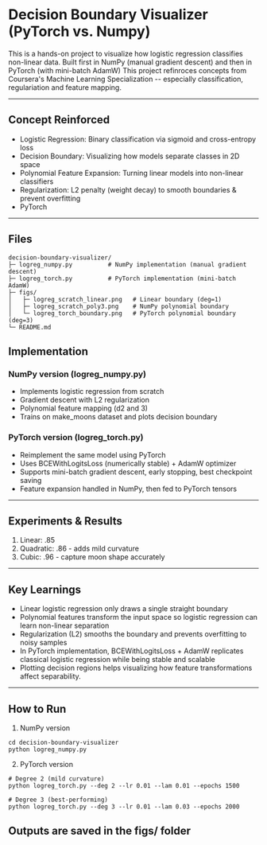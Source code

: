# Decision Boundary Visualizer (PyTorch vs. Numpy)

This is a hands-on project to visualize how logistic regression classifies non-linear data. 
Built first in NumPy (manual gradient descent) and then in PyTorch (with mini-batch AdamW)
This project refinroces concepts from Coursera's Machine Learning Specialization -- especially classification, regulariation and feature mapping.

---

## Concept Reinforced

- Logistic Regression: Binary classification via sigmoid and cross-entropy loss
- Decision Boundary: Visualizing how models separate classes in 2D space
- Polynomial Feature Expansion: Turning linear models into non-linear classifiers
- Regularization: L2 penalty (weight decay) to smooth boundaries & prevent overfitting 
- PyTorch 

---

## Files

``` 
decision-boundary-visualizer/
├─ logreg_numpy.py          # NumPy implementation (manual gradient descent)
├─ logreg_torch.py          # PyTorch implementation (mini-batch AdamW)
├─ figs/
│   ├─ logreg_scratch_linear.png   # Linear boundary (deg=1)
│   ├─ logreg_scratch_poly3.png    # NumPy polynomial boundary
│   └─ logreg_torch_boundary.png   # PyTorch polynomial boundary (deg=3)
└─ README.md
```

## Implementation 

### NumPy version (logreg_numpy.py)
- Implements logistic regression from scratch
- Gradient descent with L2 regularization 
- Polynomial feature mapping (d2 and 3)
- Trains on make_moons dataset and plots decision boundary 

### PyTorch version (logreg_torch.py)
- Reimplement the same model using PyTorch
- Uses BCEWithLogitsLoss (numerically stable) + AdamW optimizer
- Supports mini-batch gradient descent, early stopping, best checkpoint saving
- Feature expansion handled in NumPy, then fed to PyTorch tensors

---

## Experiments & Results
1. Linear: .85
2. Quadratic: .86 - adds mild curvature 
3. Cubic: .96 - capture moon shape accurately

---

## Key Learnings
- Linear logistic regression only draws a single straight boundary
- Polynomial features transform the input space so logistic regression can learn non-linear separation
- Regularization (L2) smooths the boundary and prevents overfitting to noisy samples
- In PyTorch implementation, BCEWithLogitsLoss + AdamW replicates classical logistic regression while being stable and scalable
- Plotting decision regions helps visualizing how feature transformations affect separability. 

---

## How to Run 
1. NumPy version 
``` 
cd decision-boundary-visualizer
python logreg_numpy.py 
``` 

2. PyTorch version
```
# Degree 2 (mild curvature)
python logreg_torch.py --deg 2 --lr 0.01 --lam 0.01 --epochs 1500

# Degree 3 (best-performing)
python logreg_torch.py --deg 3 --lr 0.01 --lam 0.03 --epochs 2000
```
Outputs are saved in the figs/ folder 
---

